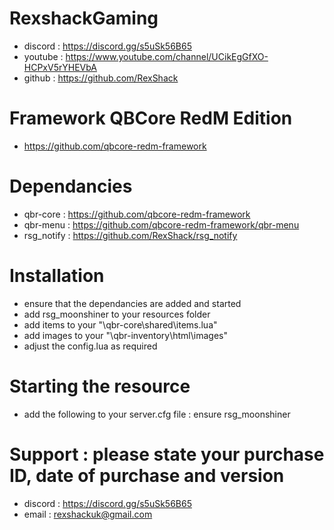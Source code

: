 # RexshackGaming
- discord : https://discord.gg/s5uSk56B65
- youtube : https://www.youtube.com/channel/UCikEgGfXO-HCPxV5rYHEVbA
- github : https://github.com/RexShack

# Framework QBCore RedM Edition
- https://github.com/qbcore-redm-framework

# Dependancies
- qbr-core : https://github.com/qbcore-redm-framework
- qbr-menu : https://github.com/qbcore-redm-framework/qbr-menu
- rsg_notify : https://github.com/RexShack/rsg_notify

# Installation
- ensure that the dependancies are added and started
- add rsg_moonshiner to your resources folder
- add items to your "\qbr-core\shared\items.lua"
- add images to your "\qbr-inventory\html\images"
- adjust the config.lua as required

# Starting the resource
- add the following to your server.cfg file : ensure rsg_moonshiner

# Support : please state your purchase ID, date of purchase and version
- discord : https://discord.gg/s5uSk56B65
- email : rexshackuk@gmail.com